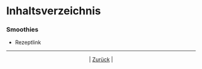 # Inhaltsverzeichnis

### Smoothies

- Rezeptlink



------

<p align="center">| <a href="../index.md">Zurück</a> |</p>

